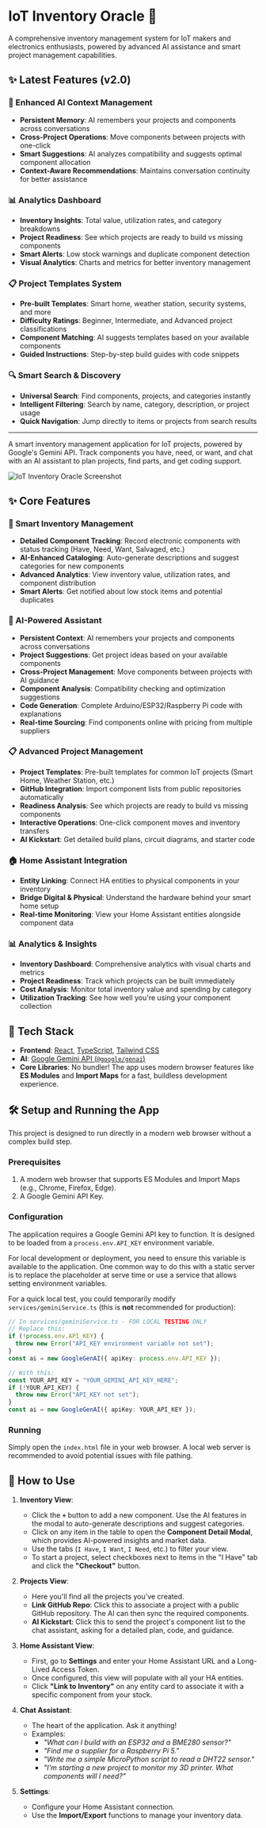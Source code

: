 # IoT Inventory Oracle 🚀

A comprehensive inventory management system for IoT makers and electronics enthusiasts, powered by advanced AI assistance and smart project management capabilities.

## ✨ Latest Features (v2.0)

### 🧠 Enhanced AI Context Management
- **Persistent Memory**: AI remembers your projects and components across conversations
- **Cross-Project Operations**: Move components between projects with one-click
- **Smart Suggestions**: AI analyzes compatibility and suggests optimal component allocation
- **Context-Aware Recommendations**: Maintains conversation continuity for better assistance

### 📊 Analytics Dashboard
- **Inventory Insights**: Total value, utilization rates, and category breakdowns
- **Project Readiness**: See which projects are ready to build vs missing components
- **Smart Alerts**: Low stock warnings and duplicate component detection
- **Visual Analytics**: Charts and metrics for better inventory management

### 📋 Project Templates System
- **Pre-built Templates**: Smart home, weather station, security systems, and more
- **Difficulty Ratings**: Beginner, Intermediate, and Advanced project classifications
- **Component Matching**: AI suggests templates based on your available components
- **Guided Instructions**: Step-by-step build guides with code snippets

### 🔍 Smart Search & Discovery
- **Universal Search**: Find components, projects, and categories instantly
- **Intelligent Filtering**: Search by name, category, description, or project usage
- **Quick Navigation**: Jump directly to items or projects from search results

---

A smart inventory management application for IoT projects, powered by Google's Gemini API. Track components you have, need, or want, and chat with an AI assistant to plan projects, find parts, and get coding support.

![IoT Inventory Oracle Screenshot](https://storage.googleapis.com/aistudio-ux-team-public/sdk-pro-samples/iot-oracle-screenshot.png)

## ✨ Core Features

### 🎯 Smart Inventory Management
*   **Detailed Component Tracking**: Record electronic components with status tracking (Have, Need, Want, Salvaged, etc.)
*   **AI-Enhanced Cataloging**: Auto-generate descriptions and suggest categories for new components
*   **Advanced Analytics**: View inventory value, utilization rates, and component distribution
*   **Smart Alerts**: Get notified about low stock items and potential duplicates

### 🤖 AI-Powered Assistant
*   **Persistent Context**: AI remembers your projects and components across conversations
*   **Project Suggestions**: Get project ideas based on your available components
*   **Cross-Project Management**: Move components between projects with AI guidance
*   **Component Analysis**: Compatibility checking and optimization suggestions
*   **Code Generation**: Complete Arduino/ESP32/Raspberry Pi code with explanations
*   **Real-time Sourcing**: Find components online with pricing from multiple suppliers

### 📋 Advanced Project Management
*   **Project Templates**: Pre-built templates for common IoT projects (Smart Home, Weather Station, etc.)
*   **GitHub Integration**: Import component lists from public repositories automatically
*   **Readiness Analysis**: See which projects are ready to build vs missing components
*   **Interactive Operations**: One-click component moves and inventory transfers
*   **AI Kickstart**: Get detailed build plans, circuit diagrams, and starter code

### 🏠 Home Assistant Integration
*   **Entity Linking**: Connect HA entities to physical components in your inventory
*   **Bridge Digital & Physical**: Understand the hardware behind your smart home setup
*   **Real-time Monitoring**: View your Home Assistant entities alongside component data

### 📊 Analytics & Insights
*   **Inventory Dashboard**: Comprehensive analytics with visual charts and metrics
*   **Project Readiness**: Track which projects can be built immediately
*   **Cost Analysis**: Monitor total inventory value and spending by category
*   **Utilization Tracking**: See how well you're using your component collection

## 🚀 Tech Stack

*   **Frontend**: [React](https://reactjs.org/), [TypeScript](https://www.typescriptlang.org/), [Tailwind CSS](https://tailwindcss.com/)
*   **AI**: [Google Gemini API (`@google/genai`)](https://ai.google.dev/docs)
*   **Core Libraries**: No bundler! The app uses modern browser features like **ES Modules** and **Import Maps** for a fast, buildless development experience.

## 🛠️ Setup and Running the App

This project is designed to run directly in a modern web browser without a complex build step.

### Prerequisites

1.  A modern web browser that supports ES Modules and Import Maps (e.g., Chrome, Firefox, Edge).
2.  A Google Gemini API Key.

### Configuration

The application requires a Google Gemini API key to function. It is designed to be loaded from a `process.env.API_KEY` environment variable.

For local development or deployment, you need to ensure this variable is available to the application. One common way to do this with a static server is to replace the placeholder at serve time or use a service that allows setting environment variables.

For a quick local test, you could temporarily modify `services/geminiService.ts` (this is **not** recommended for production):

```typescript
// In services/geminiService.ts - FOR LOCAL TESTING ONLY
// Replace this:
if (!process.env.API_KEY) {
  throw new Error("API_KEY environment variable not set");
}
const ai = new GoogleGenAI({ apiKey: process.env.API_KEY });

// With this:
const YOUR_API_KEY = "YOUR_GEMINI_API_KEY_HERE";
if (!YOUR_API_KEY) {
  throw new Error("API_KEY not set");
}
const ai = new GoogleGenAI({ apiKey: YOUR_API_KEY });
```

### Running

Simply open the `index.html` file in your web browser. A local web server is recommended to avoid potential issues with file pathing.

## 📖 How to Use

1.  **Inventory View**:
    *   Click the **`+`** button to add a new component. Use the AI features in the modal to auto-generate descriptions and suggest categories.
    *   Click on any item in the table to open the **Component Detail Modal**, which provides AI-powered insights and market data.
    *   Use the tabs (`I Have`, `I Want`, `I Need`, etc.) to filter your view.
    *   To start a project, select checkboxes next to items in the "I Have" tab and click the **"Checkout"** button.

2.  **Projects View**:
    *   Here you'll find all the projects you've created.
    *   **Link GitHub Repo**: Click this to associate a project with a public GitHub repository. The AI can then sync the required components.
    *   **AI Kickstart**: Click this to send the project's component list to the chat assistant, asking for a detailed plan, code, and guidance.

3.  **Home Assistant View**:
    *   First, go to **Settings** and enter your Home Assistant URL and a Long-Lived Access Token.
    *   Once configured, this view will populate with all your HA entities.
    *   Click **"Link to Inventory"** on any entity card to associate it with a specific component from your stock.

4.  **Chat Assistant**:
    *   The heart of the application. Ask it anything!
    *   Examples:
        *   _"What can I build with an ESP32 and a BME280 sensor?"_
        *   _"Find me a supplier for a Raspberry Pi 5."_
        *   _"Write me a simple MicroPython script to read a DHT22 sensor."_
        *   _"I'm starting a new project to monitor my 3D printer. What components will I need?"_

5.  **Settings**:
    *   Configure your Home Assistant connection.
    *   Use the **Import/Export** functions to manage your inventory data.
